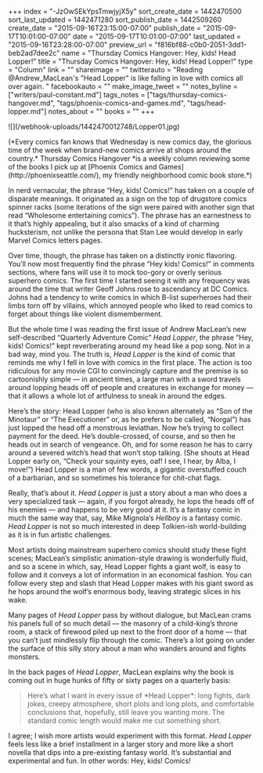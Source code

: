 +++
index = "-JzOwSEkYpsTmwjyjX5y"
sort_create_date = 1442470500
sort_last_updated = 1442471280
sort_publish_date = 1442509260
create_date = "2015-09-16T23:15:00-07:00"
publish_date = "2015-09-17T10:01:00-07:00"
date = "2015-09-17T10:01:00-07:00"
last_updated = "2015-09-16T23:28:00-07:00"
preview_url = "f816bf88-c0b0-2051-3dd1-beb2ad7dee2c"
name = "Thursday Comics Hangover: Hey, kids! Head Lopper!"
title = "Thursday Comics Hangover: Hey, kids! Head Lopper!"
type = "Column"
link = ""
shareimage = ""
twitterauto = "Reading @Andrew_MacLean's \"Head Lopper\" is like falling in love with comics all over again. "
facebookauto = ""
make_image_tweet = ""
notes_byline = ["writers/paul-constant.md"]
tags_notes = ["tags/thursday-comics-hangover.md", "tags/phoenix-comics-and-games.md", "tags/head-lopper.md"]
notes_about = ""
books = ""
+++
<p class="image-left">![](/webhook-uploads/1442470012748/Lopper01.jpg)</p><p class="intro">(*Every comics fan knows that Wednesday is new comics day, the glorious time of the week when brand-new comics arrive at shops around the country.* Thursday Comics Hangover *is a weekly column reviewing some of the books I pick up at [Phoenix Comics and Games](http://phoenixseattle.com/), my friendly neighborhood comic book store.*)</p>

In nerd vernacular, the phrase “Hey, kids! Comics!” has taken on a couple of disparate meanings. It originated as a sign on the top of drugstore comics spinner racks (some iterations of the sign were paired with another sign that read “Wholesome entertaining comics”). The phrase has an earnestness to it that’s highly appealing, but it also smacks of a kind of charming hucksterism, not unlike the persona that Stan Lee would develop in early Marvel Comics letters pages.

Over time, though, the phrase has taken on a distinctly ironic flavoring. You’ll now most frequently find the phrase “Hey kids! Comics!” in comments sections, where fans will use it to mock too-gory or overly serious superhero comics. The first time I started seeing it with any frequency was around the time that writer Geoff Johns rose to ascendancy at DC Comics. Johns had a tendency to write comics in which B-list superheroes had their limbs torn off by villains, which annoyed people who liked to read comics to forget about things like violent dismemberment.

But the whole time I was reading the first issue of Andrew MacLean’s new self-described “Quarterly Adventure Comic” *Head Lopper*, the phrase “Hey, kids! Comics!” kept reverberating around my head like a pop song. Not in a bad way, mind you. The truth is, *Head Lopper* is the kind of comic that reminds me why I fell in love with comics in the first place. The action is too ridiculous for any movie CGI to convincingly capture and the premise is so cartoonishly simple — in ancient times, a large man with a sword travels around lopping heads off of people and creatures in exchange for money — that it allows a whole lot of artfulness to sneak in around the edges. 

Here’s the story:  Head Lopper (who is also known alternately as “Son of the Minotaur” or “The Executioner” or, as he prefers to be called, “Norgal”) has just lopped the head off a monstrous leviathan. Now he’s trying to collect payment for the deed. He’s double-crossed, of course, and so then he heads out in search of vengeance. Oh, and for some reason he has to carry around a severed witch’s head that won’t stop talking. (She shouts at Head Lopper early on, “Check your squinty eyes, oaf! I see, I hear, by Alba, I move!”) Head Lopper is a man of few words, a gigantic overstuffed couch of a barbarian, and so sometimes his tolerance for chit-chat flags. 

Really, that’s about it. *Head Lopper* is just a story about a man who does a very specialized task — again, if you forgot already, he lops the heads off of his enemies — and happens to be very good at it. It’s a fantasy comic in much the same way that, say, Mike Mignola’s *Hellboy* is a fantasy comic. *Head Lopper* is not so much interested in deep Tolkien-ish world-building as it is in fun artistic challenges.

Most artists doing mainstream superhero comics should study these fight scenes; MacLean’s simplistic animation-style drawing is wonderfully fluid, and so a scene in which, say, Head Lopper fights a giant wolf, is easy to follow and it conveys a lot of information in an economical fashion. You can follow every step and slash that Head Lopper makes with his giant sword as he hops around the wolf’s enormous body, leaving strategic slices in his wake.

Many pages of *Head Lopper* pass by without dialogue, but MacLean crams his panels full of so much detail — the masonry of a child-king’s throne room, a stack of firewood piled up next to the front door of a home — that you can’t just mindlessly flip through the comic. There’s a lot going on under the surface of this silly story about a man who wanders around and fights monsters.

In the back pages of *Head Lopper*, MacLean explains why the book is coming out in huge hunks of fifty or sixty pages on a quarterly basis: 

<blockquote>Here’s what I want in every issue of *Head Lopper*: long fights, dark jokes, creepy atmosphere, short plots and long plots, and comfortable conclusions that, hopefully, still leave you wanting more. The standard comic length would make me cut something short.</blockquote>

I agree; I wish more artists would experiment with this format. *Head Lopper* feels less like a brief installment in a larger story and more like a short novella that dips into a pre-existing fantasy world. It’s substantial and experimental and fun. In other words: Hey, kids! Comics! 